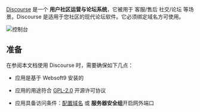 [Discourse](https://www.discourse.org/) 是一个 **用户社区运营与论坛系统**，它被用于 客服/售后 社交/论坛  等场景。Discourse 是适用于您社区的现代论坛软件。它必须绑定域名方可使用。


![控制台](https://libs.websoft9.com/Websoft9/DocsPicture/zh/discourse/discourse-gui-websoft9.webp)


## 准备

在参阅本文档使用 Discourse 时，需要确保如下几点：

- 应用是基于 Websoft9 安装的

- 应用的用途符合 [GPL-2.0](https://opensource.org/licenses/GPL-2.0) 开源许可协议

- 应用具备访问条件：[配置域名](./domain-set) 或 **服务器安全组**开启网外端口